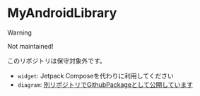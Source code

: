 # MyAndroidLibrary

> [!WARNING]
> Not maintained!
>
> このリポジトリは保守対象外です。
> - `widget`: Jetpack Composeを代わりに利用してください
> - `diagram`: [別リポジトリでGithubPackageとして公開しています](https://github.com/Seo-4d696b75/diagram)
